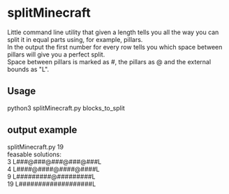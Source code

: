 # splitMinecraft
Little command line utility that given a length tells you all the way you can split it in equal parts using, for example, pillars.<br>
In the output the first number for every row tells you which space between pillars will give you a perfect split. <br>
Space between pillars is marked as #, the pillars as @ and the external bounds as "L". <br>

<h2>Usage</h2> 
    python3 splitMinecraft.py blocks_to_split

<h2>output example</h2>
    splitMinecraft.py 19 <br>
    feasable solutions: <br>
    3 L###@###@###@###@###L <br>
    4 L####@####@####@####L <br>
    9 L#########@#########L <br>
    19 L###################L <br>
